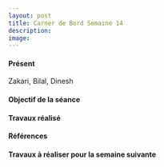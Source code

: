 ```yaml
---
layout: post
title: Carner de Bord Semaine 14
description:
image:
---
```


<div class="box">
<h4>Présent</h4>
Zakari, Bilal, Dinesh

<h4>Objectif de la séance</h4>

<h4>Travaux réalisé</h4>

<h4>Références</h4>

<h4>Travaux à réaliser pour la semaine suivante</h4>



</div>